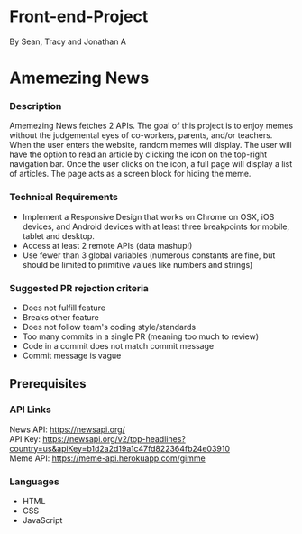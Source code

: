 # Front-end-Project
By Sean, Tracy and Jonathan A


Amemezing News
=======
### Description
Amemezing News fetches 2 APIs. The goal of this project is to enjoy memes without the judgemental eyes of co-workers, parents, and/or teachers. When the user enters the website, random memes will display. The user will have the option to read an article by clicking the icon on the top-right navigation bar. Once the user clicks on the icon, a full page will display a list of articles. The page acts as a screen block for hiding the meme.

### Technical Requirements
<ul>
<li>Implement a Responsive Design that works on Chrome on OSX, iOS devices, and Android devices with at least three breakpoints for mobile, tablet and desktop.</li>
<li>Access at least 2 remote APIs (data mashup!)</li>
<li>Use fewer than 3 global variables (numerous constants are fine, but should be limited to primitive values like numbers and strings)</li>
</ul>

### Suggested PR rejection criteria
<ul>
  <li>Does not fulfill feature</li>
  <li>Breaks other feature</li>
  <li>Does not follow team's coding style/standards</li>
  <li>Too many commits in a single PR (meaning too much to review)</li>
  <li>Code in a commit does not match commit message</li>
  <li>Commit message is vague</li>
</ul>

 
## Prerequisites
### API Links
News API: https://newsapi.org/<br/>
API Key: https://newsapi.org/v2/top-headlines?country=us&apiKey=b1d2a2d19a1c47fd822364fb24e03910<br/>
Meme API: https://meme-api.herokuapp.com/gimme<br/>


### Languages
<ul>
  <li>HTML</li>
  <li>CSS</li>
  <li>JavaScript</li>
</ul>
